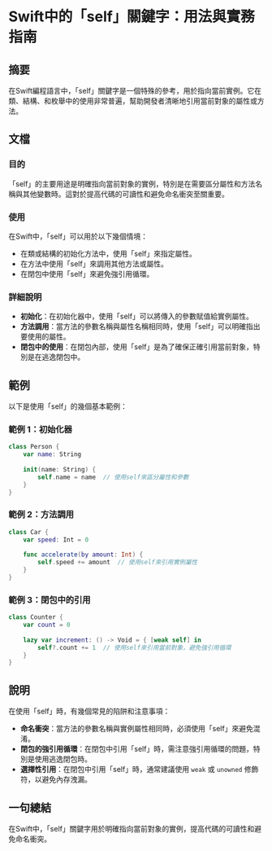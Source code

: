 <!--
Meta Description: # Swift中的「self」關鍵字：用法與實務指南 ## 摘要 在Swift編程語言中，「self」關鍵字是一個特殊的參考，用於指向當前實例。它在類、結構、和枚舉中的使用非常普遍，幫助開發者清晰地引用當前對象的屬性或方法。 ## 文檔 ### 目的 「self」的主要用途是明確指向當前對象的實例，...
Meta Keywords: self, var, name, swift, class
-->

# Swift中的「self」關鍵字：用法與實務指南

## 摘要
在Swift編程語言中，「self」關鍵字是一個特殊的參考，用於指向當前實例。它在類、結構、和枚舉中的使用非常普遍，幫助開發者清晰地引用當前對象的屬性或方法。

## 文檔
### 目的
「self」的主要用途是明確指向當前對象的實例，特別是在需要區分屬性和方法名稱與其他變數時。這對於提高代碼的可讀性和避免命名衝突至關重要。

### 使用
在Swift中，「self」可以用於以下幾個情境：
- 在類或結構的初始化方法中，使用「self」來指定屬性。
- 在方法中使用「self」來調用其他方法或屬性。
- 在閉包中使用「self」來避免強引用循環。

### 詳細說明
- **初始化**：在初始化器中，使用「self」可以將傳入的參數賦值給實例屬性。
- **方法調用**：當方法的參數名稱與屬性名稱相同時，使用「self」可以明確指出要使用的屬性。
- **閉包中的使用**：在閉包內部，使用「self」是為了確保正確引用當前對象，特別是在逃逸閉包中。

## 範例
以下是使用「self」的幾個基本範例：

### 範例 1：初始化器
```swift
class Person {
    var name: String
    
    init(name: String) {
        self.name = name  // 使用self來區分屬性和參數
    }
}
```

### 範例 2：方法調用
```swift
class Car {
    var speed: Int = 0
    
    func accelerate(by amount: Int) {
        self.speed += amount  // 使用self來引用實例屬性
    }
}
```

### 範例 3：閉包中的引用
```swift
class Counter {
    var count = 0
    
    lazy var increment: () -> Void = { [weak self] in
        self?.count += 1  // 使用self來引用當前對象，避免強引用循環
    }
}
```

## 說明
在使用「self」時，有幾個常見的陷阱和注意事項：
- **命名衝突**：當方法的參數名稱與實例屬性相同時，必須使用「self」來避免混淆。
- **閉包的強引用循環**：在閉包中引用「self」時，需注意強引用循環的問題，特別是使用逃逸閉包時。
- **選擇性引用**：在閉包中引用「self」時，通常建議使用 `weak` 或 `unowned` 修飾符，以避免內存洩漏。

## 一句總結
在Swift中，「self」關鍵字用於明確指向當前對象的實例，提高代碼的可讀性和避免命名衝突。